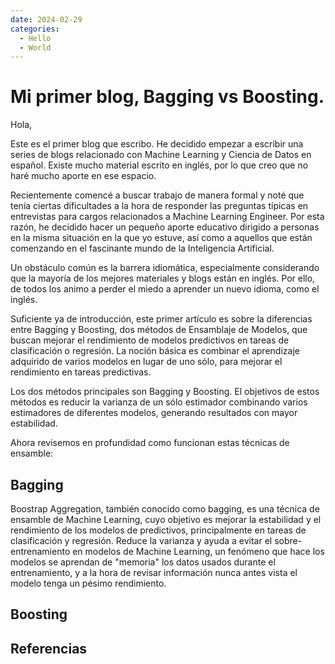 ```yaml
---
date: 2024-02-29
categories:
  - Hello
  - World
---
```


# Mi primer blog, Bagging vs Boosting.


Hola,

Este es el primer blog que escribo. He decidido empezar a escribir una series de blogs relacionado con Machine Learning y Ciencia de Datos en español. Existe mucho material escrito en inglés, por lo que creo que no haré mucho aporte en ese espacio.

Recientemente comencé a buscar trabajo de manera formal y noté que tenía ciertas dificultades a la hora de responder las preguntas típicas en entrevistas para cargos relacionados a Machine Learning Engineer. Por esta razón, he decidido hacer un pequeño aporte educativo dirigido a personas en la misma situación en la que yo estuve, así como a aquellos que están comenzando en el fascinante mundo de la Inteligencia Artificial. 

Un obstáculo común es la barrera idiomática, especialmente considerando que la mayoría de los mejores materiales y blogs están en inglés. Por ello, de todos los animo a perder el miedo a aprender un nuevo idioma, como el inglés.

Suficiente ya de introducción, este primer artículo es sobre la diferencias entre Bagging y Boosting, dos métodos de Ensamblaje de Modelos, que buscan mejorar el rendimiento de modelos predictivos en tareas de clasificación o regresión. La noción básica es combinar el aprendizaje adquirido de varios modelos en lugar de uno sólo, para mejorar el rendimiento en tareas predictivas.

Los dos métodos principales son Bagging y Boosting. El objetivos de estos métodos es reducir la varianza de un sólo estimador combinando varios estimadores de diferentes modelos, generando resultados con mayor estabilidad.

Ahora revisemos en profundidad como funcionan estas técnicas de ensamble:

## Bagging

Boostrap Aggregation, también conocido como bagging, es una técnica de ensamble de Machine Learning, cuyo objetivo es mejorar la estabilidad y el rendimiento de los modelos de predictivos, principalmente en tareas de clasificación y regresión. Reduce la varianza y ayuda a evitar el sobre-entrenamiento en modelos de Machine Learning, un fenómeno que hace los modelos se aprendan de "memoria" los datos usados durante el entrenamiento, y a la hora de revisar información nunca antes vista el modelo tenga un pésimo rendimiento.

## Boosting

## Referencias